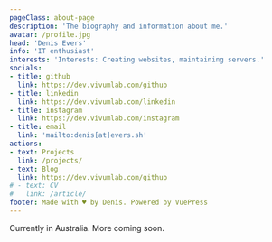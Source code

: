```yaml
---
pageClass: about-page
description: 'The biography and information about me.'
avatar: /profile.jpg
head: 'Denis Evers'
info: 'IT enthusiast'
interests: 'Interests: Creating websites, maintaining servers.'
socials:
- title: github
  link: https://dev.vivumlab.com/github
- title: linkedin
  link: https://dev.vivumlab.com/linkedin
- title: instagram
  link: https://dev.vivumlab.com/instagram
- title: email
  link: 'mailto:denis[at]evers.sh'
actions:
- text: Projects
  link: /projects/
- text: Blog
  link: https://dev.vivumlab.com/github
# - text: CV
#   link: /article/
footer: Made with ♥ by Denis. Powered by VuePress
---
```


<AboutCard :frontmatter="$page.frontmatter" >

Currently in Australia. More coming soon.

</AboutCard>

<style lang="stylus">

.theme-container.about-page .page
  background-color #e6ecf0
  min-height calc(100vh)
  
  .last-updated
    display none

</style>